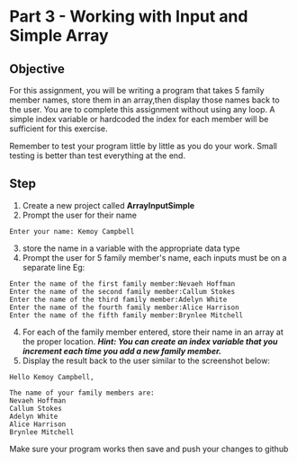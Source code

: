 # Part 3 - Working with Input and Simple Array

## Objective
For this assignment, you will be writing a program that takes 5 family member names, store them in an array,then display those names
back to the user. You are to complete this assignment without using any loop. A simple index variable or hardcoded the index for each member
will be sufficient for this exercise.

Remember to test your program little by little as you do your work. Small testing is better than
test everything at the end.

## Step
1. Create a new project called **ArrayInputSimple**
2. Prompt the user for their name
```
Enter your name: Kemoy Campbell
```
3. store the name in a variable with the appropriate data type
4. Prompt the user for 5 family member's name, each inputs must be on a separate line Eg:
```
Enter the name of the first family member:Nevaeh Hoffman
Enter the name of the second family member:Callum Stokes
Enter the name of the third family member:Adelyn White 
Enter the name of the fourth family member:Alice Harrison
Enter the name of the fifth family member:Brynlee Mitchell
```

4. For each of the family member entered, store their name in an array at the proper location. ***Hint: You can create an index variable that you increment each
time you add a new family member.***
5. Display the result back to the user similar to the screenshot below:
```
Hello Kemoy Campbell,

The name of your family members are:
Nevaeh Hoffman
Callum Stokes
Adelyn White
Alice Harrison
Brynlee Mitchell
```

Make sure your program works then save and push your changes to github
